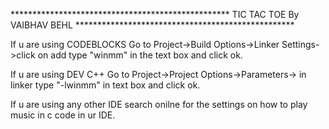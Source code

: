 **************************************************   TIC TAC TOE By VAIBHAV BEHL   **************************************************



If u are using CODEBLOCKS
Go to Project->Build Options->Linker Settings->click on add type "winmm" in the text box and click ok.




If u are using DEV C++
Go to Project->Project Options->Parameters-> in linker type "-lwinmm" in text box and click ok.



If u are using any other IDE search onilne for the settings on how to play music in c code in ur IDE.
